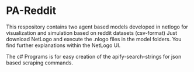 # PA-Reddit
This respository contains two agent based models developed in netlogo for visualization and simulation based on reddit datasets (csv-format)
Just download NetLogo and execute the .nlogo files in the model folders. You find further explanations within the NetLogo UI.

The c# Programs is for easy creation of the apify-search-strings for json based scraping commands.
